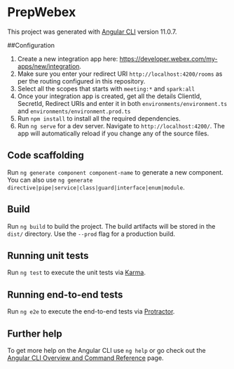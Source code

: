 # PrepWebex

This project was generated with [Angular CLI](https://github.com/angular/angular-cli) version 11.0.7.

##Configuration
1. Create a new integration app here: https://developer.webex.com/my-apps/new/integration.
2. Make sure you enter your redirect URI `http://localhost:4200/rooms` as per the routing configured in this repository.
3. Select all the scopes that starts with `meeting:*` and `spark:all`
4. Once your integration app is created, get all the details ClientId, SecretId, Redirect URIs and enter it in both `environments/environment.ts` and `environments/environment.prod.ts`
5. Run `npm install` to install all the required dependencies.
6. Run `ng serve` for a dev server. Navigate to `http://localhost:4200/`. The app will automatically reload if you change any of the source files.

## Code scaffolding

Run `ng generate component component-name` to generate a new component. You can also use `ng generate directive|pipe|service|class|guard|interface|enum|module`.

## Build

Run `ng build` to build the project. The build artifacts will be stored in the `dist/` directory. Use the `--prod` flag for a production build.

## Running unit tests

Run `ng test` to execute the unit tests via [Karma](https://karma-runner.github.io).

## Running end-to-end tests

Run `ng e2e` to execute the end-to-end tests via [Protractor](http://www.protractortest.org/).

## Further help

To get more help on the Angular CLI use `ng help` or go check out the [Angular CLI Overview and Command Reference](https://angular.io/cli) page.
